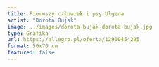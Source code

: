 ```yaml
---
title: Pierwszy człowiek i psy Ulgena
artist: "Dorota Bujak"
image: ../images/dorota-bujak-dorota-bujak.jpg
type: Grafika
url: https://allegro.pl/oferta/12900454295
format: 50x70 cm
featured: false
---
```

